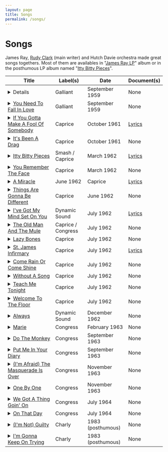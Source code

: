 ```yaml
---
layout: page
title: Songs
permalink: /songs/
---
```


# Songs

James Ray, [Rudy Clark](https://en.wikipedia.org/wiki/Rudy_Clark) (main writer) and Hutch Davie orchestra made great songs togethers. Most of them are availables in "[James Ray LP](https://www.discogs.com/release/3221079-James-Ray-James-Ray)" album or in the posthumous LP album named "[Itty Bitty Pieces](https://www.discogs.com/release/3016494-James-Ray-Itty-Bitty-Pieces)".

| Title | Label(s) | Date | Document(s) |
| --- | --- | --- | --- |
| <details>\<summary\>[Make Her Mine](https://www.youtube.com/watch?v=r0ptmu3QHI8)\<\summary\>Written by - Little Jimmy Ray</details> | Galliant | September 1959 |  None |
| <details><summary>[You Need To Fall In Love](https://www.youtube.com/watch?v=a21ujJ22t3s)</summary>Written by - Little Jimmy Ray</details> | Galliant | September 1959 | None |
| <details><summary>[If You Gotta Make A Fool Of Somebody](https://www.youtube.com/watch?v=sperNZW6A8k)</summary>Written by - Rudy Clark</details> | Caprice | October 1961 | [Lyrics](./lyrics/if-you-gotta-make-a-fool-of-somebody.md) |
| <details><summary>[It's Been A Drag](https://www.youtube.com/watch?v=Z8zyY8Q37fk)</summary>Written by - Rudy Clark</details> | Caprice | October 1961 | None |
| <details><summary>[Itty Bitty Pieces](https://www.youtube.com/watch?v=56Tv8PjAF5Y)</summary>Written by - Rudy Clark</details> | Smash / Caprice | March 1962 | [Lyrics](./lyrics/itty-bitty-pieces.md) |
| <details><summary>[You Remember The Face](https://www.youtube.com/watch?v=ZR7JAQcVPgM)</summary>Written by - Rudy Clark</details> | Caprice | March 1962 | None |
| <details><summary>[A Miracle](https://www.youtube.com/watch?v=s9y2VSHu2I8)</summary>Written by - Clint Ballard Jr., Larry Kusik</details> | June 1962 | Caprice | [Lyrics](./lyrics/a-miracle.md) |
| <details><summary>[Things Are Gonna Be Different](https://www.youtube.com/watch?v=_78nuECv3Do)</summary>Written by - Rudy Clark</details> | Caprice | June 1962 | None |
| <details><summary>[I've Got My Mind Set On You](https://www.youtube.com/watch?v=dSNbpBOf80A)</summary>Written by - Rudy Clark</details> | Dynamic Sound | July 1962 | [Lyrics](./lyrics/i-ve-got-my-mind-set-on-you.md) |
| <details><summary>[The Old Man And The Mule](https://www.youtube.com/watch?v=9H6uo_a24xU)</summary>Written by - Rudy Clark</details> | Caprice / Congress | July 1962 | None |
| <details><summary>[Lazy Bones](https://www.youtube.com/watch?v=Apj1Cvkc55o)</summary>Written by - Hoagy Carmichael, Johnny Mercer</details> | Caprice | July 1962 | None |
| <details><summary>[St. James Infirmary](https://www.youtube.com/watch?v=lAP2bfSE_2s)</summary>Arranged by - Bob Davie</details> | Caprice | July 1962 | [Lyrics](./lyrics/st-james-infirmary.md) |
| <details><summary>[Come Rain Or Come Shine](https://www.youtube.com/watch?v=2uZ1bjzcJME)</summary>Written by - Johnny Mercer, Harold Arlen</details> | Caprice | July 1962 | None |
| <details><summary>[Without A Song](https://www.youtube.com/watch?v=vVQ447pzuzU)</summary>Written by - Vincent Youman</details> | Caprice | July 1962 | None |
| <details><summary>[Teach Me Tonight](https://www.youtube.com/watch?v=Z3g0ktzpZXs)</summary>Written by - Gene De Paul, Sammy Cahn</details> | Caprice | July 1962 | None |
| <details><summary>[Welcome To The Floor](https://www.youtube.com/watch?v=xDs6FBXgC60)</summary>Written by - Rudy Clark, Bob Davie</details> | Caprice | July 1962 | None |
| <details><summary>[Always](https://www.youtube.com/watch?v=RwJwHDQvj_s)</summary>Written by - Irving Berlin</details> | Dynamic Sound | December 1962 | None |
| <details><summary>[Marie](https://www.youtube.com/watch?v=xVRQULoAq8U)</summary>Written by - Irving Berlin</details> | Congress | February 1963 | None |
| <details><summary>[Do The Monkey](https://www.youtube.com/watch?v=4VttO0uJH_Q)</summary>Darin Bobby, Rudy Clark</details> | Congress | September 1963 | None |
| <details><summary>[Put Me In Your Diary](https://www.youtube.com/watch?v=sTOyZlzDekQ)</summary>Written by - Rudy Clark</details> | Congress | September 1963 | None |
| <details><summary>[(I'm Afraid) The Masquerade Is Over](https://www.youtube.com/watch?v=aEqzGMSyVOU)</summary>Written by - Herb Magidson, Allie Wrubel</details> | Congress | November 1963 | None |
| <details><summary>[One By One](https://www.youtube.com/watch?v=qAnOf4q-6uA)</summary>Written by - Rudy Clark</details> | Congress | November 1963 | None |
| <details><summary>[We Got A Thing Goin' On](https://www.youtube.com/watch?v=jUdfMkWEpFQ)</summary>Written by - Northern, Briggs</details> | Congress | July 1964 | None |
| <details><summary>[On That Day](https://www.youtube.com/watch?v=Lg7g_tXujyg)</summary>Written by - Northern, Briggs</details> | Congress | July 1964 | None |
| <details><summary>[(I'm Not) Guilty](https://www.youtube.com/watch?v=ErTy6JLe9c0)</summary>Written by - Unkown</details> | Charly | 1983 (posthumous) | None |
| <details><summary>[I'm Gonna Keep On Trying](https://www.youtube.com/watch?v=qbvnqetOx5k)</summary>Written by - Unkown</details> | Charly | 1983 (posthumous) | None |

